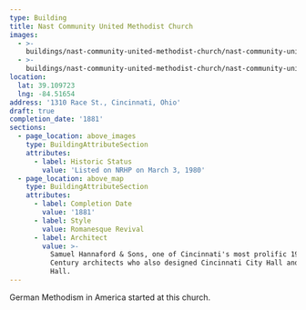 ```yaml
---
type: Building
title: Nast Community United Methodist Church
images:
  - >-
    buildings/nast-community-united-methodist-church/nast-community-united-methodist-church-0_ggge7z
  - >-
    buildings/nast-community-united-methodist-church/nast-community-united-methodist-church-1_xglhuf
location:
  lat: 39.109723
  lng: -84.51654
address: '1310 Race St., Cincinnati, Ohio'
draft: true
completion_date: '1881'
sections:
  - page_location: above_images
    type: BuildingAttributeSection
    attributes:
      - label: Historic Status
        value: 'Listed on NRHP on March 3, 1980'
  - page_location: above_map
    type: BuildingAttributeSection
    attributes:
      - label: Completion Date
        value: '1881'
      - label: Style
        value: Romanesque Revival
      - label: Architect
        value: >-
          Samuel Hannaford & Sons, one of Cincinnati's most prolific 19th
          Century architects who also designed Cincinnati City Hall and Music
          Hall.
---
```


German Methodism in America started at this church.
